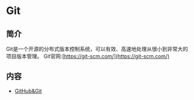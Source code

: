 # Git

## 简介
Git是一个开源的分布式版本控制系统，可以有效、高速地处理从很小到非常大的项目版本管理。
Git官网:[https://git-scm.com/](https://git-scm.com/)
## 内容
- [GitHub&Git](https://bond-huang.github.io/huang/10-Git/01-GitHub&Git/)
